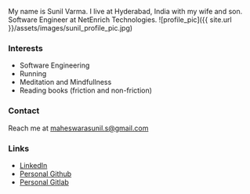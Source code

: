 
My name is Sunil Varma. I live at Hyderabad, India with my wife and son.
Software Engineer at NetEnrich Technologies.
![profile_pic]({{ site.url }}/assets/images/sunil_profile_pic.jpg)

### Interests
- Software Engineering
- Running
- Meditation and Mindfullness
- Reading books (friction and non-friction)


### Contact
Reach me at maheswarasunil.s@gmail.com

### Links
- [LinkedIn](https://www.linkedin.com/in/sunil-varma-36b42315/)
- [Personal Github](https://github.com/maheswarasunil)
- [Personal Gitlab](https://gitlab.com/maheswarasunil)
